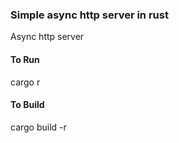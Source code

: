 ### Simple async http server in rust
Async http server

#### To Run
cargo r
#### To Build
cargo build -r
